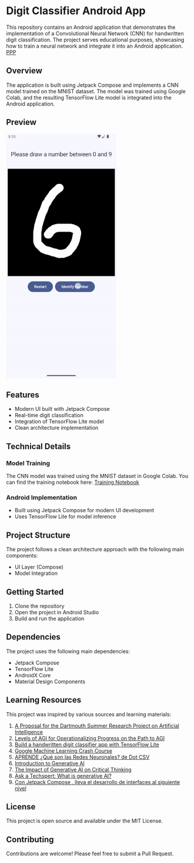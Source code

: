 # Digit Classifier Android App

This repository contains an Android application that demonstrates the implementation of a Convolutional Neural Network (CNN) for handwritten digit classification. The project serves educational purposes, showcasing how to train a neural network and integrate it into an Android application.
[PPP](https://docs.google.com/presentation/d/1s2gGfQZfQN1WPaiPBY6wjbwxg20DGCKVFaIyTeB805A/edit?usp=sharing)

## Overview

The application is built using Jetpack Compose and implements a CNN model trained on the MNIST dataset. The model was trained using Google Colab, and the resulting TensorFlow Lite model is integrated into the Android application.

## Preview
![Preview](https://github.com/andresserranodev/POC-DigitClassifier/blob/main/previews/preview.gif)

## Features

- Modern UI built with Jetpack Compose
- Real-time digit classification
- Integration of TensorFlow Lite model
- Clean architecture implementation

## Technical Details

### Model Training
The CNN model was trained using the MNIST dataset in Google Colab. You can find the training notebook here:
[Training Notebook](https://colab.research.google.com/drive/1UJ-jONtH3Kb-CWAHNGCfUMI08sZBOs3_#scrollTo=9e9huQCrx7wV)

### Android Implementation
- Built using Jetpack Compose for modern UI development
- Uses TensorFlow Lite for model inference

## Project Structure

The project follows a clean architecture approach with the following main components:
- UI Layer (Compose)
- Model Integration

## Getting Started

1. Clone the repository
2. Open the project in Android Studio
3. Build and run the application

## Dependencies

The project uses the following main dependencies:
- Jetpack Compose
- TensorFlow Lite
- AndroidX Core
- Material Design Components

## Learning Resources

This project was inspired by various sources and learning materials:

1. [A Proposal for the Dartmouth Summer Research Project on Artificial Intelligence](http://jmc.stanford.edu/articles/dartmouth.html)
2. [Levels of AGI for Operationalizing Progress on the Path to AGI](https://arxiv.org/abs/2311.02462)
3. [Build a handwritten digit classifier app with TensorFlow Lite](https://developer.android.com/codelabs/digit-classifier-tflite#4)
4. [Google Machine Learning Crash Course](https://developers.google.com/machine-learning/crash-course)
5. [APRENDE ¿Qué son las Redes Neuronales? de Dot CSV](https://www.youtube.com/playlist?list=PL-Ogd76BhmcB9OjPucsnc2-piEE96jJDQ)
6. [Introduction to Generative AI](https://www.cloudskillsboost.google/paths/118/course_templates/536)
7. [The Impact of Generative AI on Critical Thinking](https://www.microsoft.com/en-us/research/publication/the-impact-of-generative-ai-on-critical-thinking-self-reported-reductions-in-cognitive-effort-and-confidence-effects-from-a-survey-of-knowledge-workers/)
8. [Ask a Techspert: What is generative AI?](https://blog.google/inside-google/googlers/ask-a-techspert/what-is-generative-ai/)
9. [Con Jetpack Compose , lleva el desarrollo de interfaces al siguiente nivel](https://devexpert.io/compose-expert/)

## License

This project is open source and available under the MIT License.

## Contributing

Contributions are welcome! Please feel free to submit a Pull Request. 
